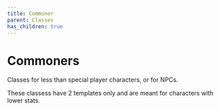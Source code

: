 ```yaml
---
title: Commoner
parent: Classes
has_children: true
---
```


# Commoners

Classes for less than special player characters, or for NPCs. 

These classess have 2 templates only and are meant for characters with lower
stats. 


